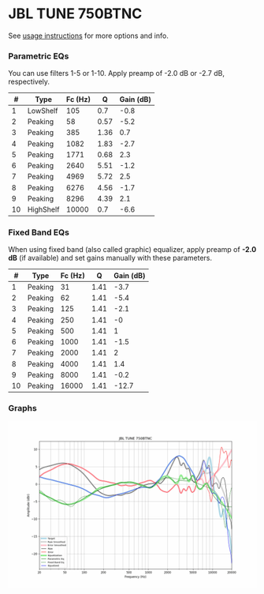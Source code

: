 # JBL TUNE 750BTNC
See [usage instructions](https://github.com/jaakkopasanen/AutoEq#usage) for more options and info.

### Parametric EQs
You can use filters 1-5 or 1-10. Apply preamp of -2.0 dB or -2.7 dB, respectively.

|   # | Type      |   Fc (Hz) |    Q |   Gain (dB) |
|-----|-----------|-----------|------|-------------|
|   1 | LowShelf  |       105 | 0.7  |        -0.8 |
|   2 | Peaking   |        58 | 0.57 |        -5.2 |
|   3 | Peaking   |       385 | 1.36 |         0.7 |
|   4 | Peaking   |      1082 | 1.83 |        -2.7 |
|   5 | Peaking   |      1771 | 0.68 |         2.3 |
|   6 | Peaking   |      2640 | 5.51 |        -1.2 |
|   7 | Peaking   |      4969 | 5.72 |         2.5 |
|   8 | Peaking   |      6276 | 4.56 |        -1.7 |
|   9 | Peaking   |      8296 | 4.39 |         2.1 |
|  10 | HighShelf |     10000 | 0.7  |        -6.6 |

### Fixed Band EQs
When using fixed band (also called graphic) equalizer, apply preamp of **-2.0 dB** (if available) and set gains manually with these parameters.

|   # | Type    |   Fc (Hz) |    Q |   Gain (dB) |
|-----|---------|-----------|------|-------------|
|   1 | Peaking |        31 | 1.41 |        -3.7 |
|   2 | Peaking |        62 | 1.41 |        -5.4 |
|   3 | Peaking |       125 | 1.41 |        -2.1 |
|   4 | Peaking |       250 | 1.41 |        -0   |
|   5 | Peaking |       500 | 1.41 |         1   |
|   6 | Peaking |      1000 | 1.41 |        -1.5 |
|   7 | Peaking |      2000 | 1.41 |         2   |
|   8 | Peaking |      4000 | 1.41 |         1.4 |
|   9 | Peaking |      8000 | 1.41 |        -0.2 |
|  10 | Peaking |     16000 | 1.41 |       -12.7 |

### Graphs
![](./JBL%20TUNE%20750BTNC.png)
